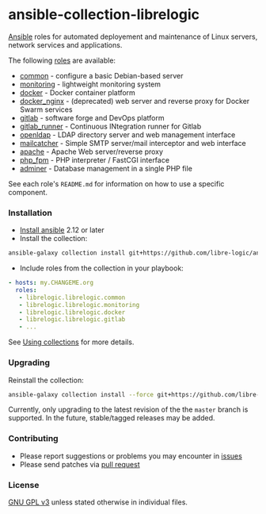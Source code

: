 # ansible-collection-librelogic

[Ansible](https://www.ansible.com/) roles for automated deployement and maintenance of Linux servers, network services and applications.

The following [roles](https://docs.ansible.com/ansible/latest/user_guide/playbooks_reuse_roles.html) are available:

- [common](roles/common/) - configure a basic Debian-based server
- [monitoring](roles/monitoring/) - lightweight monitoring system
- [docker](roles/docker/) - Docker container platform
- [docker_nginx](roles/docker_nginx/) - (deprecated) web server and reverse proxy for Docker Swarm services
- [gitlab](roles/gitlab/) - software forge and DevOps platform
- [gitlab_runner](roles/gitlab_runner/) - Continuous INtegration runner for Gitlab
- [openldap](roles/openldap/) - LDAP directory server and web management interface
- [mailcatcher](roles/mailcatcher) - Simple SMTP server/mail interceptor and web interface
- [apache](roles/apache) - Apache Web server/reverse proxy
- [php_fpm](roles/php_fpm) - PHP interpreter / FastCGI interface
- [adminer](roles/adminer) - Database management in a single PHP file

See each role's `README.md` for information on how to use a specific component.


### Installation

- [Install ansible](https://docs.ansible.com/ansible/latest/installation_guide/intro_installation.html) 2.12 or later
- Install the collection:

```bash
ansible-galaxy collection install git+https://github.com/libre-logic/ansible-collection-librelogic,master
```

- Include roles from the collection in your playbook:

```yaml
- hosts: my.CHANGEME.org
  roles:
   - librelogic.librelogic.common
   - librelogic.librelogic.monitoring
   - librelogic.librelogic.docker
   - librelogic.librelogic.gitlab
   - ...
```

See [Using collections](https://docs.ansible.com/ansible/latest/user_guide/collections_using.html) for more details.


### Upgrading

Reinstall the collection:

```bash
ansible-galaxy collection install --force git+https://github.com/libre-logic/ansible-collection-librelogic,master
```

Currently, only upgrading to the latest revision of the the `master` branch is supported. In the future, stable/tagged releases may be added.



### Contributing

- Please report suggestions or problems you may encounter in [issues](https://github.com/libre-logic/ansible-collection-librelogic/issues)
- Please send patches via [pull request](https://github.com/libre-logic/ansible-collection-librelogic/pulls)


### License

[GNU GPL v3](LICENSE) unless stated otherwise in individual files.
